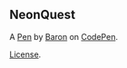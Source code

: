 NeonQuest
---------


A [Pen](https://codepen.io/baronxtr/pen/OPVVmPq) by [Baron](https://codepen.io/baronxtr) on [CodePen](https://codepen.io).

[License](https://codepen.io/license/pen/OPVVmPq).